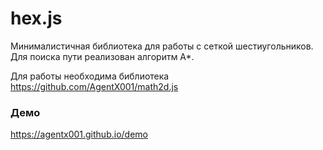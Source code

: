 # hex.js

Минималистичная библиотека для работы с сеткой шестиугольников. Для поиска пути реализован алгоритм А*. 

Для работы необходима библиотека https://github.com/AgentX001/math2d.js

### Демо 
https://agentx001.github.io/demo
